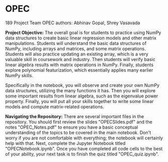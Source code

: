 # OPEC
189 Project Team OPEC authors: Abhinav Gopal, Shrey Vasavada

**Project Objective:** The overall goal is for students to practice using NumPy data structures to create basic linear regression models and other matrix manipulations. Students will understand the basic data structures of NumPy, including arrays and matrices, and some matrix operations. Students will also practice updating an existing array, which is a very valuable skill in coursework and industry. Then students will verify basic linear algebra results with matrix operations in NumPy. Finally, students explore polynomial featurization, which essentially applies many earlier NumPy skills.

Specifically in the notebook, you will observe and create your own NumPy data structures, utilizing the many functions it has. Then you will explore some important results from linear algebra, such as the eigenvalue power property. Finally, you will put all your skills together to write some linear models and compute matrix-related operations.

**Navigating the Repository:** There are several important files in the repository. You should first review the slides "OPECSlides.pdf" and the notes "OPEC_Notes.pdf" to ensure you have a basic conceptual understanding of the topics to be covered in the main notebook. Don't worry if you are not comfortable with everything; the notebook will certainly help with that. Next, complete the Jupyter Notebook titled "OPECNotebook.ipynb". Once you have completed all code cells to the best of your ability, your next task is to finish the quiz titled "OPEC_quiz.ipynb".
